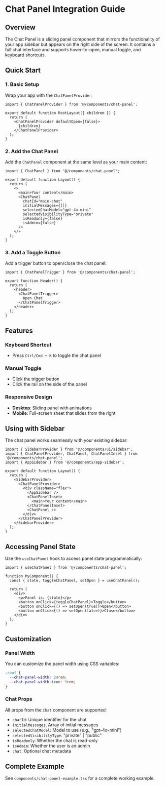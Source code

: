 # Chat Panel Integration Guide

## Overview

The Chat Panel is a sliding panel component that mirrors the functionality of your app sidebar but appears on the right side of the screen. It contains a full chat interface and supports hover-to-open, manual toggle, and keyboard shortcuts.

## Quick Start

### 1. Basic Setup

Wrap your app with the `ChatPanelProvider`:

```tsx
import { ChatPanelProvider } from '@/components/chat-panel';

export default function RootLayout({ children }) {
  return (
    <ChatPanelProvider defaultOpen={false}>
      {children}
    </ChatPanelProvider>
  );
}
```

### 2. Add the Chat Panel

Add the `ChatPanel` component at the same level as your main content:

```tsx
import { ChatPanel } from '@/components/chat-panel';

export default function Layout() {
  return (
    <>
      <main>Your content</main>
      <ChatPanel
        chatId="main-chat"
        initialMessages={[]}
        selectedChatModel="gpt-4o-mini"
        selectedVisibilityType="private"
        isReadonly={false}
        isAdmin={false}
      />
    </>
  );
}
```

### 3. Add a Toggle Button

Add a trigger button to open/close the chat panel:

```tsx
import { ChatPanelTrigger } from '@/components/chat-panel';

export function Header() {
  return (
    <header>
      <ChatPanelTrigger>
        Open Chat
      </ChatPanelTrigger>
    </header>
  );
}
```

## Features

### Keyboard Shortcut
- Press `Ctrl/Cmd + K` to toggle the chat panel

### Manual Toggle
- Click the trigger button
- Click the rail on the side of the panel

### Responsive Design
- **Desktop**: Sliding panel with animations
- **Mobile**: Full-screen sheet that slides from the right

## Using with Sidebar

The chat panel works seamlessly with your existing sidebar:

```tsx
import { SidebarProvider } from '@/components/ui/sidebar';
import { ChatPanelProvider, ChatPanel, ChatPanelInset } from '@/components/chat-panel';
import { AppSidebar } from '@/components/app-sidebar';

export default function Layout() {
  return (
    <SidebarProvider>
      <ChatPanelProvider>
        <div className="flex">
          <AppSidebar />
          <ChatPanelInset>
            <main>Your content</main>
          </ChatPanelInset>
          <ChatPanel />
        </div>
      </ChatPanelProvider>
    </SidebarProvider>
  );
}
```

## Accessing Panel State

Use the `useChatPanel` hook to access panel state programmatically:

```tsx
import { useChatPanel } from '@/components/chat-panel';

function MyComponent() {
  const { state, toggleChatPanel, setOpen } = useChatPanel();
  
  return (
    <div>
      <p>Panel is: {state}</p>
      <button onClick={toggleChatPanel}>Toggle</button>
      <button onClick={() => setOpen(true)}>Open</button>
      <button onClick={() => setOpen(false)}>Close</button>
    </div>
  );
}
```

## Customization

### Panel Width
You can customize the panel width using CSS variables:

```css
:root {
  --chat-panel-width: 24rem;
  --chat-panel-width-icon: 3rem;
}
```

### Chat Props
All props from the `Chat` component are supported:

- `chatId`: Unique identifier for the chat
- `initialMessages`: Array of initial messages
- `selectedChatModel`: Model to use (e.g., "gpt-4o-mini")
- `selectedVisibilityType`: "private" | "public"
- `isReadonly`: Whether the chat is read-only
- `isAdmin`: Whether the user is an admin
- `chat`: Optional chat metadata

## Complete Example

See `components/chat-panel-example.tsx` for a complete working example.